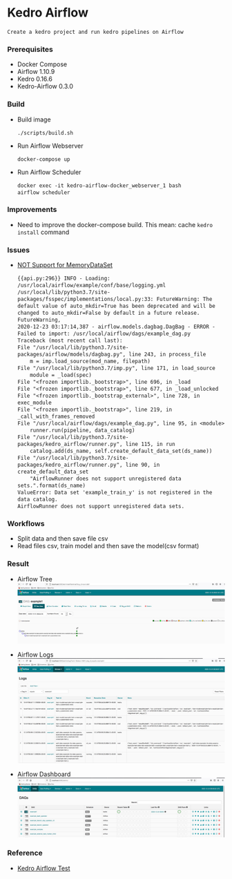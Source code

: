 # Kedro Airflow
    Create a kedro project and run kedro pipelines on Airflow

### Prerequisites
+ Docker Compose
+ Airflow 1.10.9
+ Kedro 0.16.6
+ Kedro-Airflow 0.3.0

### Build
+ Build image
    ```
    ./scripts/build.sh
    ```

+ Run Airflow Webserver
    ```
    docker-compose up
    ```

+ Run Airflow Scheduler
    ```
    docker exec -it kedro-airflow-docker_webserver_1 bash
    airflow scheduler
    ```

### Improvements
+ Need to improve the docker-compose build. This mean: cache `kedro install` command


### Issues
+ [NOT Support for MemoryDataSet](https://github.com/quantumblacklabs/kedro-airflow/issues/41)
    ```
    {{api.py:296}} INFO - Loading: /usr/local/airflow/example/conf/base/logging.yml
    /usr/local/lib/python3.7/site-packages/fsspec/implementations/local.py:33: FutureWarning: The default value of auto_mkdir=True has been deprecated and will be changed to auto_mkdir=False by default in a future release.
    FutureWarning,
    2020-12-23 03:17:14,387 - airflow.models.dagbag.DagBag - ERROR - Failed to import: /usr/local/airflow/dags/example_dag.py
    Traceback (most recent call last):
    File "/usr/local/lib/python3.7/site-packages/airflow/models/dagbag.py", line 243, in process_file
        m = imp.load_source(mod_name, filepath)
    File "/usr/local/lib/python3.7/imp.py", line 171, in load_source
        module = _load(spec)
    File "<frozen importlib._bootstrap>", line 696, in _load
    File "<frozen importlib._bootstrap>", line 677, in _load_unlocked
    File "<frozen importlib._bootstrap_external>", line 728, in exec_module
    File "<frozen importlib._bootstrap>", line 219, in _call_with_frames_removed
    File "/usr/local/airflow/dags/example_dag.py", line 95, in <module>
        runner.run(pipeline, data_catalog)
    File "/usr/local/lib/python3.7/site-packages/kedro_airflow/runner.py", line 115, in run
        catalog.add(ds_name, self.create_default_data_set(ds_name))
    File "/usr/local/lib/python3.7/site-packages/kedro_airflow/runner.py", line 90, in create_default_data_set
        "AirflowRunner does not support unregistered data sets.".format(ds_name)
    ValueError: Data set 'example_train_y' is not registered in the data catalog.
    AirflowRunner does not support unregistered data sets.

    ```

### Workflows
+ Split data and then save file csv
+ Read files csv, train model and then save the model(csv format)

### Result
+ Airflow Tree
![Airflow Tree](images/Airflow-Tree.jpg)

+ Airflow Logs
![Airflow Logs](images/Airflow-Logs.jpg)

+ Airflow Dashboard
![Airflow Dashboard](images/Airflow-Dashboard.jpg)

### Reference
+ [Kedro Airflow Test](https://github.com/evanmiller29/kedro-airflow-test)